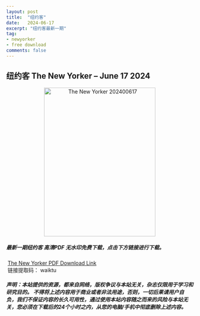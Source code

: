 ```yaml
---
layout: post
title:  "纽约客"
date:   2024-06-17
excerpt: "纽约客最新一期"
tag:
- newyorker 
- free download
comments: false
---
```


## 纽约客 The New Yorker – June 17 2024

<div align="center">
<img src="https://i.postimg.cc/mrhn31zH/The-New-Yorker-June-3-2024-00.png" alt="The New Yorker 202400617" border="0" width = 300 height = 400 /> 
</div>


 <h5>最新一期纽约客 高清PDF 无水印免费下载，点击下方链接进行下载。 </h5>
 
  <a href="https://wwk.lanzout.com/ibV6E21jbw4f">The New Yorker PDF Download Link</a>  
  <br/>
  链接提取码： waiktu
 
##### 声明：本站提供的资源，都来自网络，版权争议与本站无关，杂志仅限用于学习和研究目的。 不得将上述内容用于商业或者非法用途，否则，一切后果请用户自负，我们不保证内容的长久可用性，通过使用本站内容随之而来的风险与本站无关，您必须在下载后的24个小时之内，从您的电脑/手机中彻底删除上述内容。
